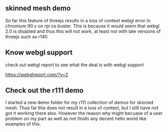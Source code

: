 ## skinned mesh demo

So far this feature of threejs results in a loss of context webgl error in chromium 90.x on rpi os buster. This is because it would seem that webgl 2.0 is disabled and thus this will not work, at least not with late versions of threejs such as r140

## Know webgl support

check out webgl report to see what the deal is with webgl support

https://webglreport.com/?v=2

## Check out the r111 demo

I started a new demo folder for my r111 collection of demos for skinned mesh. Thus far this does not result in a loss of context, but I still have not got it working there also. However the reason why might becuase of a user problem on my part as well as not finidn any decent hello world like examples of this.